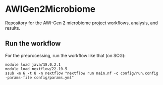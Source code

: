 # AWIGen2Microbiome
Repository for the AWI-Gen 2 microbiome project workflows, analysis, and results. 


## Run the workflow

For the preprocessing, run the workflow like that (on SCG):

```
module load java/18.0.2.1
module load nextflow/22.10.5
ssub -m 6 -t 8 -n nextflow "nextflow run main.nf -c config/run.config -params-file config/params.yml"
```


